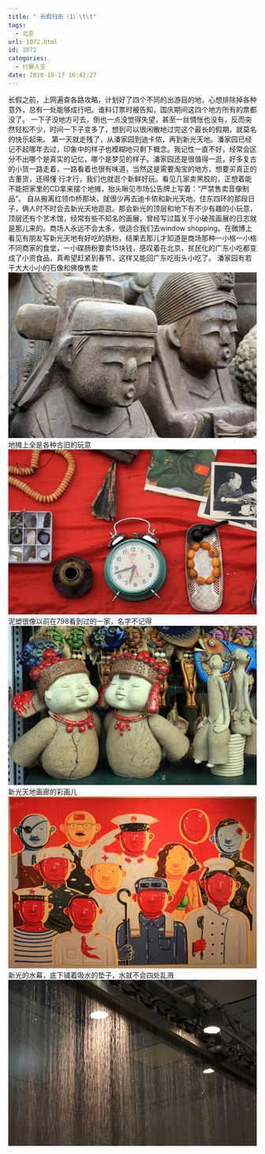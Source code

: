 ```yaml
---
title: " 长假扫街（1）\t\t"
tags:
  - 北京
url: 1072.html
id: 1072
categories:
  - 行摄人生
date: 2010-10-17 16:42:27
---
```


长假之前，上网遍查各路攻略，计划好了四个不同的出游目的地，心想排除掉各种意外，总有一处能够成行吧。谁料订票时被告知，国庆期间这四个地方所有的票都没了。 一下子没地方可去，倒也一点没觉得失望，甚至一丝惆怅也没有，反而突然轻松不少，时间一下子变多了，想到可以很闲散地过完这个最长的假期，就莫名的快乐起来。 第一天就走残了，从潘家园到迪卡侬，再到新光天地。潘家园已经记不起哪年去过，印象中的样子也模糊地只剩下概念。我记性一直不好，经常会区分不出哪个是真实的记忆，哪个是梦见的样子。潘家园还是很值得一逛，好多复古的小货一路走着，一路看着也很有味道，当然这是需要淘宝的地方，想要买真正的古董货，还得懂 行才行，我们也就逛个新鲜好玩。看见几家卖黑胶的，正想着能不能把家里的CD拿来摆个地摊，抬头瞅见市场公告牌上写着：“严禁售卖音像制品”。 自从搬离红领巾桥那块，就很少再去迪卡侬和新光天地。住东四环的那段日子，俩人时不时会去新光天地逛逛。那会新光的顶层和地下有不少有趣的小玩意，顶层还有个艺术馆，经常有些不知名的画展，曾经写过篇关于小破孩画展的日志就是那儿来的。商场人永远不会太多，很适合我们去window shopping。在微博上看见有朋友写新光天地有好吃的肠粉，结果去那儿才知道是商场那种一小格一小格不同商家的食堂，一小碟肠粉要卖15块钱，感叹着在北京，贫民化的广东小吃都变成了小资食品，真希望赶紧到春节，这样又能回广东吃街头小吃了。 潘家园有若干大大小小的石像和佛像售卖 ![潘家园石像](../../images//2010/10/e6bd98e5aeb6e59bad.jpg "潘家园石像") 地摊上全是各种古旧的玩意 ![潘家园旧货](../../images//2010/10/e6bd98e5aeb6e59bad1.jpg "潘家园旧货") 泥塑很像以前在798看到过的一家，名字不记得 ![潘家园泥塑](../../images//2010/10/e6bd98e5aeb6e59bad2.jpg "潘家园泥塑") 新光天地画廊的彩画儿 ![新光天地画展](../../images//2010/10/e696b0e58589e5a4a9e59cb0.jpg "新光天地画展") 新光的水幕，底下铺着吸水的垫子，水就不会四处乱溅 ![新光天地水幕](../../images//2010/10/e696b0e58589e5a4a9e59cb01.jpg "新光天地水幕")